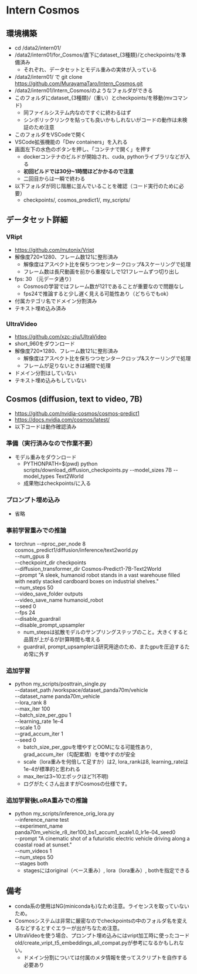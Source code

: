 # Intern Cosmos

## 環境構築
- cd /data2/intern01/
- /data2/intern01/for_Cosmos/直下にdataset_{3種類}/とcheckpoints/を準備済み
  - それぞれ、データセットとモデル重みの実体が入っている
- /data2/intern01/ で git clone https://github.com/MurayamaTaro/Intern_Cosmos.git
- /data2/intern01/Intern_Cosmos/のようなフォルダができる
- このフォルダにdataset_{3種類}/（重い）とcheckpoints/を移動(mvコマンド)
  - 同ファイルシステム内なのですぐに終わるはず
  - シンボリックリンクを貼っても良いかもしれないがコードの動作は未検証のため注意
- このフォルダをVSCodeで開く
- VSCode拡張機能の「Dev containers」を入れる
- 画面左下の水色のボタンを押し、「コンテナで開く」を押す
  - dockerコンテナのビルドが開始され、cuda, pythonライブラリなどが入る
  - **初回ビルドでは30分~1時間ほどかかるので注意**
  - 二回目からは一瞬で終わる
- 以下フォルダが同じ階層に並んでいることを確認（コード実行のために必要）
  - checkpoints/, cosmos_predict1/, my_scripts/


## データセット詳細

### VRipt
- https://github.com/mutonix/Vript
- 解像度720×1280、フレーム数121に整形済み
  - 解像度はアスペクト比を保ちつつセンタークロップ&スケーリングで処理
  - フレーム数は長尺動画を前から重複なしで121フレームずつ切り出し
- fps: 30 （元データ通り）
  - Cosmosの学習ではフレーム数が121であることが重要なので問題なし
  - fps24で推論すると少し遅く見える可能性あり（どちらでもok）
- 付属カテゴリ名でドメイン分割済み
- テキスト埋め込み済み

### UltraVideo
- https://github.com/xzc-zju/UltraVideo
- short_960をダウンロード
- 解像度720×1280、フレーム数121に整形済み
  - 解像度はアスペクト比を保ちつつセンタークロップ&スケーリングで処理
  - フレームが足りないときは補間で処理
- ドメイン分割はしていない
- テキスト埋め込みもしていない


## Cosmos (diffusion, text to video, 7B)
- https://github.com/nvidia-cosmos/cosmos-predict1
- https://docs.nvidia.com/cosmos/latest/
- 以下コードは動作確認済み

### 準備（実行済みなので作業不要）
- モデル重みをダウンロード
  - PYTHONPATH=$(pwd) python scripts/download_diffusion_checkpoints.py --model_sizes 7B --model_types Text2World
  - 成果物はcheckpoints/に入る

### プロンプト埋め込み
- 省略

### 事前学習重みでの推論
- torchrun --nproc_per_node 8 \
cosmos_predict1/diffusion/inference/text2world.py \
--num_gpus 8 \
--checkpoint_dir checkpoints \
--diffusion_transformer_dir Cosmos-Predict1-7B-Text2World \
--prompt "A sleek, humanoid robot stands in a vast warehouse filled with neatly stacked cardboard boxes on industrial shelves." \
--num_steps 50 \
--video_save_folder outputs \
--video_save_name humanoid_robot \
--seed 0 \
--fps 24 \
--disable_guardrail \
--disable_prompt_upsampler
  - num_stepsは拡散モデルのサンプリングステップのこと。大きくすると品質が上がるが計算時間も増える
  - guardrail, prompt_upsamplerは研究用途のため、またgpuを圧迫するため常に外す

### 追加学習
- python my_scripts/posttrain_single.py \
--dataset_path /workspace/dataset_panda70m/vehicle \
--dataset_name panda70m_vehicle \
--lora_rank 8 \
--max_iter 100 \
--batch_size_per_gpu 1 \
--learning_rate 1e-4 \
--scale 1.0 \
--grad_accum_iter 1 \
--seed 0
  - batch_size_per_gpuを増やすとOOMになる可能性あり, grad_accum_iter（勾配累積）を増やすのが安全
  - scale（lora重みを何倍して足すか）は2, lora_rankは8, learning_rateは1e-4が標準的と思われる
  - max_iterは3~10エポックほど?(不明)
  - ログがたくさん出ますがCosmosの仕様です。

### 追加学習後LoRA重みでの推論
- python my_scripts/inference_orig_lora.py \
--inference_name test \
--experiment_name panda70m_vehicle_r8_iter100_bs1_accum1_scale1.0_lr1e-04_seed0 \
--prompt "A cinematic shot of a futuristic electric vehicle driving along a coastal road at sunset." \
--num_videos 1 \
--num_steps 50 \
--stages both
  - stagesにはoriginal（ベース重み）, lora（lora重み）, bothを指定できる

## 備考
- conda系の使用はNG(minicondaも)なため注意。ライセンスを取っていないため。
- Cosmosシステムは非常に厳密なのでcheckpointsの中のフォルダ名を変えるなどするとすぐエラーが出がちなため注意。
- UltraVideoを使う場合、プロンプト埋め込みにはvript加工時に使ったコードold/create_vript_t5_embeddings_all_compat.pyが参考になるかもしれない。
  - ドメイン分割については付属のメタ情報を使ってスクリプトを自作する必要あり
